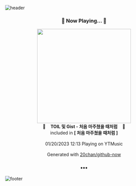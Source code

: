 ![header](https://capsule-render.vercel.app/api?type=wave&height=170&section=header&text=Hi.%20I'm%20SHIFT&fontColor=090707&fontAlignX=45&fontAlignY=65&fontSize=100)

<h3 align="center">🎵 Now Playing... 🎵</h3>
<p align="center">
  <a href="https://music.youtube.com/watch?v=t6VgxIIHsqk">
    <img width="300" src="https://lh3.googleusercontent.com/LEccxVDKcClptUfWkHXboH9jNxbe8JORIsxiGL_aVrhvk26lVpqFfRkjgWds0V0MIJjFmGWOFOE-5ak">
  </a>
  <br>
  🎵&nbsp&nbsp&nbsp <b>TOIL 및 Gist - 처음 마주쳤을 때처럼</b> &nbsp&nbsp&nbsp🎵
  <br>
  included in <b>[ 처음 마주쳤을 때처럼 ]</b>
  
  <br />
  <br />
  01/20/2023 12:13 Playing on YTMusic
  <br />
  <br />
  Generated with <a href="https://github.com/20chan/github-now">20chan/github-now</a>
</p>

<h3 align="center">•••</h3>

![footer](https://capsule-render.vercel.app/api?type=wave&height=150&section=footer)
